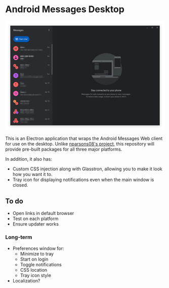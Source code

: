 # Android Messages Desktop

![mac light mode screenshot](screenshots/dark-default.png)

This is an Electron application that wraps the Android Messages Web client for use on the desktop. Unlike [nparsons08's project](https://github.com/nparsons08/android-messages), this repository will provide pre-built packages for all three major platforms.

In addition, it also has:
* Custom CSS injection along with Glasstron, allowing you to make it look how you want it to.
* Tray icon for displaying notifications even when the main window is closed.

## To do

* Open links in default browser
* Test on each platform
* Ensure updater works

### Long-term

* Preferences window for:
	* Minimize to tray
	* Start on login
	* Toggle notifications
	* CSS location
	* Tray icon style
* Localization?
